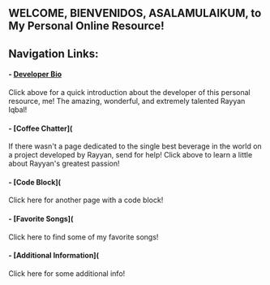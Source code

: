 WELCOME, BIENVENIDOS, ASALAMULAIKUM, to My Personal Online Resource!
------------------------

## Navigation Links:

#### - [Developer Bio](https://github.com/rai8d4/rayyan-iqbal-personal-site/blob/f96dcda273729f7ec92b6d3f663169944347c820/developerbio.md)

Click above for a quick introduction about the developer of this personal resource, me! The amazing, wonderful, and extremely talented Rayyan Iqbal! 

#### - [Coffee Chatter](

If there wasn't a page dedicated to the single best beverage in the world on a project developed by Rayyan, send for help! Click above to learn a little about Rayyan's greatest passion!

#### - [Code Block](
Click here for another page with a code block!

#### - [Favorite Songs](
Click here to find some of my favorite songs!

#### - [Additional Information](
Click here for some additional info! 
